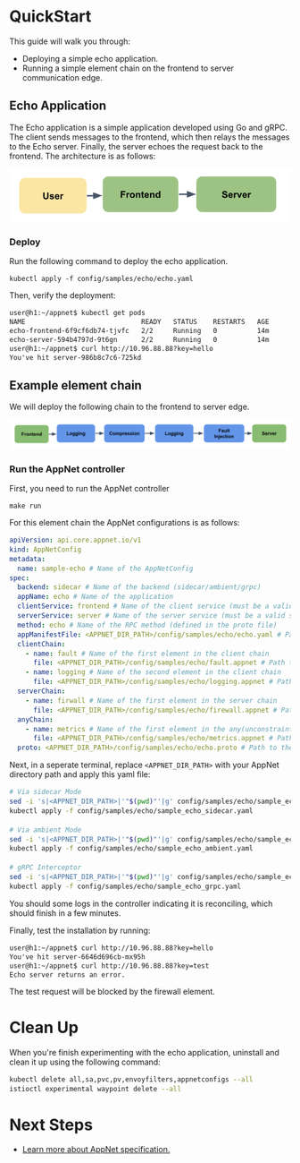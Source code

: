 # QuickStart

This guide will walk you through:

- Deploying a simple echo application.
- Running a simple element chain on the frontend to server communication edge.


## Echo Application
The Echo application is a simple application developed using Go and gRPC. The client sends messages to the frontend, which then relays the messages to the Echo server. Finally, the server echoes the request back to the frontend. The architecture is as follows:

![Echo Application](./figures/echo-app.png "Echo Application")

### Deploy 
Run the following command to deploy the echo application.
```
kubectl apply -f config/samples/echo/echo.yaml
```

Then, verify the deployment:
```
user@h1:~/appnet$ kubectl get pods
NAME                             READY   STATUS    RESTARTS   AGE
echo-frontend-6f9cf6db74-tjvfc   2/2     Running   0          14m
echo-server-594b4797d-9t6gn      2/2     Running   0          14m
user@h1:~/appnet$ curl http://10.96.88.88?key=hello
You've hit server-986b8c7c6-725kd
```

## Example element chain

We will deploy the following chain to the frontend to server edge.

![Example Chain](./figures/echo-chain.png "Example Chain")

### Run the AppNet controller
First, you need to run the AppNet controller
```
make run
```

For this element chain the AppNet configurations is as follows:
```yaml
apiVersion: api.core.appnet.io/v1
kind: AppNetConfig
metadata:
  name: sample-echo # Name of the AppNetConfig
spec:
  backend: sidecar # Name of the backend (sidecar/ambient/grpc)
  appName: echo # Name of the application
  clientService: frontend # Name of the client service (must be a valid service in the same namespace as the AppNetConfig)
  serverService: server # Name of the server service (must be a valid service in the same namespace as the AppNetConfig)
  method: echo # Name of the RPC method (defined in the proto file)
  appManifestFile: <APPNET_DIR_PATH>/config/samples/echo/echo.yaml # Path to the application manifest file
  clientChain:
    - name: fault # Name of the first element in the client chain
      file: <APPNET_DIR_PATH>/config/samples/echo/fault.appnet # Path to the fault injection element file
    - name: logging # Name of the second element in the client chain
      file: <APPNET_DIR_PATH>/config/samples/echo/logging.appnet # Path to the logging element file
  serverChain:
    - name: firwall # Name of the first element in the server chain
      file: <APPNET_DIR_PATH>/config/samples/echo/firewall.appnet # Path to the firewall element file
  anyChain:
    - name: metrics # Name of the first element in the any(unconstraint) chain
      file: <APPNET_DIR_PATH>/config/samples/echo/metrics.appnet # Path to the metrics element file
  proto: <APPNET_DIR_PATH>/config/samples/echo/echo.proto # Path to the protobuf definition of client service to server service communication
```

Next, in a seperate terminal, replace `<APPNET_DIR_PATH>` with your AppNet directory path and apply this yaml file:
```bash
# Via sidecar Mode
sed -i 's|<APPNET_DIR_PATH>|'"$(pwd)"'|g' config/samples/echo/sample_echo_sidecar.yaml
kubectl apply -f config/samples/echo/sample_echo_sidecar.yaml

# Via ambient Mode
sed -i 's|<APPNET_DIR_PATH>|'"$(pwd)"'|g' config/samples/echo/sample_echo_ambient.yaml
kubectl apply -f config/samples/echo/sample_echo_ambient.yaml

# gRPC Interceptor
sed -i 's|<APPNET_DIR_PATH>|'"$(pwd)"'|g' config/samples/echo/sample_echo_grpc.yaml
kubectl apply -f config/samples/echo/sample_echo_grpc.yaml
```

You should some logs in the controller indicating it is reconciling, which should finish in a few minutes. 

Finally, test the installation by running:
```
user@h1:~/appnet$ curl http://10.96.88.88?key=hello
You've hit server-6646d696cb-mx95h
user@h1:~/appnet$ curl http://10.96.88.88?key=test
Echo server returns an error.
```

The test request will be blocked by the firewall element. 

# Clean Up

When you're finish experimenting with the echo application, uninstall and clean it up using the following command:
```bash
kubectl delete all,sa,pvc,pv,envoyfilters,appnetconfigs --all
istioctl experimental waypoint delete --all
```

# Next Steps

- [Learn more about AppNet specification.](tutorials/outline.md)